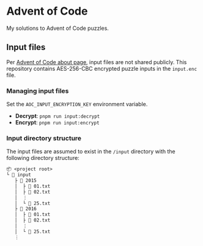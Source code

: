 # Advent of Code

My solutions to Advent of Code puzzles.

## Input files

Per [Advent of Code about page](https://adventofcode.com/about), input files are not shared publicly. This repository contains AES-256-CBC encrypted puzzle inputs in the `input.enc` file.

### Managing input files

Set the `AOC_INPUT_ENCRYPTION_KEY` environment variable.

- **Decrypt**: `pnpm run input:decrypt`
- **Encrypt**: `pnpm run input:encrypt`

### Input directory structure

The input files are assumed to exist in the `/input` directory with the following directory structure:

```txt
📦 <project root>
└ 📂 input
   ├ 📂 2015
   │  ├ 📜 01.txt
   │  ├ 📜 02.txt
   │  ⋮
   │  └ 📜 25.txt
   ├ 📂 2016
   │  ├ 📜 01.txt
   │  ├ 📜 02.txt
   │  ⋮
   │  └ 📜 25.txt
   ⋮
```
